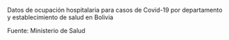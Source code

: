 Datos de ocupación hospitalaria para casos de Covid-19 por departamento y establecimiento de salud en Bolivia

Fuente: Ministerio de Salud
